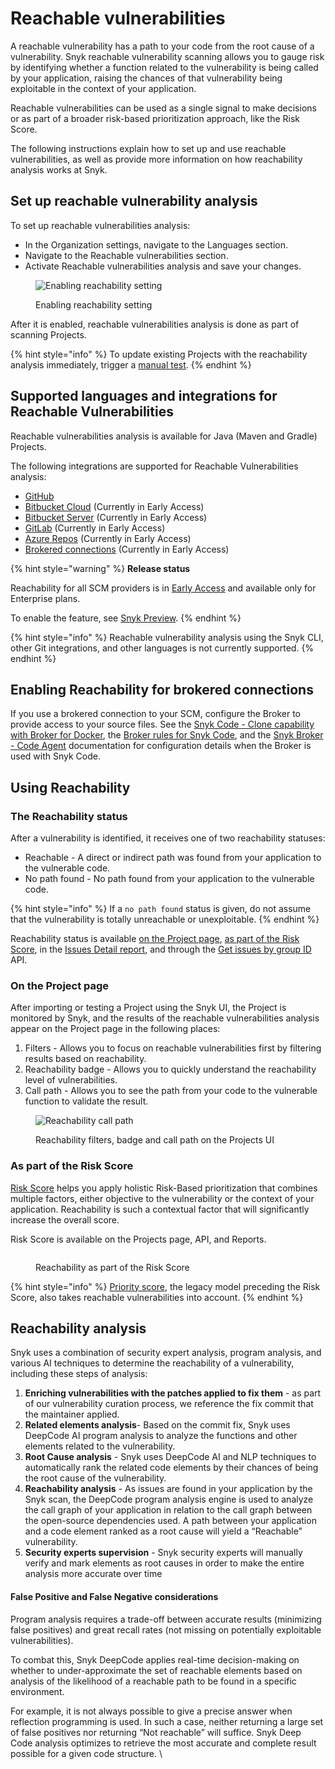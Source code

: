 # Reachable vulnerabilities

A reachable vulnerability has a path to your code from the root cause of a vulnerability. Snyk reachable vulnerability scanning allows you to gauge risk by identifying whether a function related to the vulnerability is being called by your application, raising the chances of that vulnerability being exploitable in the context of your application.

Reachable vulnerabilities can be used as a single signal to make decisions or as part of a broader risk-based prioritization approach, like the Risk Score.&#x20;

The following instructions explain how to set up and use reachable vulnerabilities, as well as provide more information on how reachability analysis works at Snyk.&#x20;

## Set up reachable vulnerability analysis

To set up reachable vulnerabilities analysis:&#x20;

* In the Organization settings, navigate to the Languages section.
* Navigate to the Reachable vulnerabilities section.
* Activate Reachable vulnerabilities analysis and save your changes.

<figure><img src="../../.gitbook/assets/image (2) (9).png" alt="Enabling reachability setting"><figcaption><p>Enabling reachability setting</p></figcaption></figure>

After it is enabled, reachable vulnerabilities analysis is done as part of scanning Projects.&#x20;

{% hint style="info" %}
To update existing Projects with the reachability analysis immediately, trigger a [manual test](../../scan-with-snyk/pull-requests/snyk-fix-pull-or-merge-requests/#manual-pull-and-merge-requests-for-project-code).
{% endhint %}

## Supported languages and integrations for Reachable Vulnerabilities

Reachable vulnerabilities analysis is available for Java (Maven and Gradle) Projects.

The following integrations are supported for Reachable Vulnerabilities analysis:

* [GitHub](../../integrate-with-snyk/git-repositories-scms-integrations-with-snyk/snyk-github-integration.md)&#x20;
* [Bitbucket Cloud](../../integrate-with-snyk/git-repositories-scms-integrations-with-snyk/snyk-bitbucket-cloud-app-integration.md) (Currently in Early Access)
* [Bitbucket Server](../../integrate-with-snyk/git-repositories-scms-integrations-with-snyk/snyk-bitbucket-data-center-server-integration.md) (Currently in Early Access)
* [GitLab](../../integrate-with-snyk/git-repositories-scms-integrations-with-snyk/snyk-gitlab-integration.md) (Currently in Early Access)
* [Azure Repos](../../integrate-with-snyk/git-repositories-scms-integrations-with-snyk/snyk-azure-repositories-tfs-integration.md) (Currently in Early Access)
* [Brokered connections](../../enterprise-configuration/snyk-broker/connections-with-snyk-broker.md) (Currently in Early Access)

{% hint style="warning" %}
**Release status**&#x20;

Reachability for all SCM providers is in [Early Access](../../getting-started/snyk-release-process.md#early-access) and available only for Enterprise plans.

To enable the feature, see [Snyk Preview](https://docs.snyk.io/snyk-admin/manage-settings/snyk-preview).
{% endhint %}

{% hint style="info" %}
Reachable vulnerability analysis using the Snyk CLI, other Git integrations, and other languages is not currently supported.
{% endhint %}

## **Enabling Reachability for brokered connections**

If you use a brokered connection to your SCM, configure the Broker to provide access to your source files. See the [Snyk Code - Clone capability with Broker for Docker](../../enterprise-configuration/snyk-broker/install-and-configure-snyk-broker/advanced-configuration-for-snyk-broker-docker-installation/snyk-code-clone-capability-with-broker-for-docker.md), the [Broker rules for Snyk Code](../../enterprise-configuration/snyk-broker/install-and-configure-snyk-broker/advanced-configuration-for-helm-chart-installation/broker-rules-for-snyk-code.md), and the [Snyk Broker - Code Agent](../../enterprise-configuration/snyk-broker/snyk-broker-code-agent/) documentation for configuration details when the Broker is used with Snyk Code.&#x20;

## Using Reachability

### The Reachability status&#x20;

After a vulnerability is identified, it receives one of two reachability statuses:

* Reachable - A direct or indirect path was found from your application to the vulnerable code.
* No path found - No path found from your application to the vulnerable code.

{% hint style="info" %}
If a `no path found` status is given, do not assume that the vulnerability is totally unreachable or unexploitable.
{% endhint %}

Reachability status is available [on the Project page](reachable-vulnerabilities.md#on-the-project-page), [as part of the Risk Score](reachable-vulnerabilities.md#as-part-of-the-risk-score), in the [Issues Detail report](../../manage-issues/reporting/available-snyk-reports.md#issues-detail-report),  and through the [Get issues by group ID](https://apidocs.snyk.io/?#get-/groups/-group\_id-/issues) API.

### On the Project page

After importing or testing a Project using the Snyk UI, the Project is monitored by Snyk, and the results of the reachable vulnerabilities analysis appear on the Project page in the following places:

1. Filters - Allows you to focus on reachable vulnerabilities first by filtering results based on reachability.
2. Reachability badge - Allows you to quickly understand the reachability level of vulnerabilities.
3. Call path - Allows you to see the path from your code to the vulnerable function to validate the result.

<figure><img src="../../.gitbook/assets/image (124) (1) (1) (1) (2) (1) (1) (1) (2) (2).png" alt="Reachability call path"><figcaption><p>Reachability filters, badge and call path on the Projects UI</p></figcaption></figure>

### As part of the Risk Score

[Risk Score](risk-score.md) helps you apply holistic Risk-Based prioritization that combines multiple factors, either objective to the vulnerability or the context of your application. Reachability is such a contextual factor that will significantly increase the overall score.&#x20;

Risk Score is available on the Projects page, API, and Reports.&#x20;

<div data-full-width="false">

<figure><img src="../../.gitbook/assets/image (1) (7).png" alt=""><figcaption><p>Reachability as part of the Risk Score</p></figcaption></figure>

</div>

{% hint style="info" %}
[Priority score](../../scan-with-snyk/find-and-manage-priority-issues/priority-score.md), the legacy model preceding the Risk Score, also takes reachable vulnerabilities into account.&#x20;
{% endhint %}

## Reachability analysis&#x20;

Snyk uses a combination of security expert analysis, program analysis, and various AI techniques to determine the reachability of a vulnerability, including these steps of analysis:&#x20;

1. **Enriching vulnerabilities with the patches applied to fix them** - as part of our vulnerability curation process, we reference the fix commit that the maintainer applied.&#x20;
2. **Related elements analysis**- Based on the commit fix, Snyk uses DeepCode AI program analysis to analyze the functions and other elements related to the vulnerability.&#x20;
3. **Root Cause analysis** - Snyk uses DeepCode AI and NLP techniques to automatically rank the related code elements by their chances of being the root cause of the vulnerability.  &#x20;
4. **Reachability analysis** -  As issues are found in your application by the Snyk scan, the DeepCode program analysis engine is used to analyze the call graph of your application in relation to the call graph between the open-source dependencies used. A path between your application and a code element ranked as a root cause will yield a “Reachable” vulnerability.&#x20;
5. **Security experts supervision** - Snyk security experts will manually verify and mark elements as root causes in order to make the entire analysis more accurate over time

#### False Positive and False Negative considerations

Program analysis requires a trade-off between accurate results (minimizing false positives) and great recall rates (not missing on potentially exploitable vulnerabilities).&#x20;

To combat this, Snyk DeepCode applies real-time decision-making on whether to under-approximate the set of reachable elements based on analysis of the likelihood of a reachable path to be found in a specific environment. &#x20;

For example, it is not always possible to give a precise answer when reflection programming is used. In such a case, neither returning a large set of false positives nor returning “Not reachable” will suffice. Snyk Deep Code analysis optimizes to retrieve the most accurate and complete result possible for a given code structure. \
